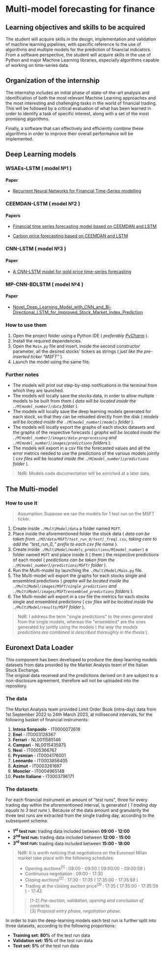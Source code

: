 # Multi-model forecasting for finance

## Learning objectives and skills to be acquired

The student will acquire skills in the design, implementation and validation of machine learning pipelines, with specific reference to the use of algorithms and multiple models for the prediction of financial indicators.  
From a software perspective, the student will acquire skills in the use of Python and major Machine Learning libraries, especially algorithms capable of working on time-series data.

## Organization of the internship

The internship includes an initial phase of state-of-the-art analysis and identification of both the most relevant Machine Learning approaches and the most interesting and challenging tasks in the world of financial trading.  
This will be followed by a critical evaluation of what has been learned in order to identify a task of specific interest, along with a set of the most promising algorithms.
  
Finally, a software that can effectively and efficiently combine these algorithms in order to improve their overall performance will be implemented.

## Deep Learning models

### WSAEs-LSTM ( model №1 )

#### Paper

- [Recurrent Neural Networks for Financial Time-Series modelling](https://ieeexplore.ieee.org/abstract/document/8545666)

### CEEMDAN-LSTM ( model №2 )

#### Papers

- [Financial time series forecasting model based on CEEMDAN and LSTM](https://www.sciencedirect.com/science/article/abs/pii/S0378437118314985)

- [Carbon price forecasting based on CEEMDAN and LSTM](https://www.sciencedirect.com/science/article/abs/pii/S0306261922000782?via=ihub)

### CNN-LSTM ( model №3 )

#### Paper

- [A CNN–LSTM model for gold price time-series forecasting](https://link.springer.com/article/10.1007/s00521-020-04867-x)

### MP-CNN-BDLSTM ( model №4 )

#### Paper

- [Novel_Deep_Learning_Model_with_CNN_and_Bi-Directional_LSTM_for_Improved_Stock_Market_Index_Prediction](https://ieeexplore.ieee.org/document/8666592)

### How to use them

1. Open the project folder using a Python IDE ( _preferably [PyCharm](https://www.jetbrains.com/pycharm/)_ ).
2. Install the required dependencies.
3. Open the `Main.py` file and insert, inside the second constructor parameter, all the desired stocks' tickers as strings ( _just like the pre-inserted ticker "MSFT"_ ).
4. Launch the model using the same file.

### Further notes

- The models will print out step-by-step notifications in the terminal from which they are launched.
- The models will locally save the stocks data, in order to allow multiple models to be built from them ( _data will be located inside the `./M[model_number]/data` folder_ ).
- The models will locally save the deep learning models generated for each stock, so that they can be reloaded directly from the disk ( _models will be located inside the `./M[model_number]/models` folder_ ).
- The models will locally export the graphs of each stocks datasets and the graphs of the respective forecasts ( _graphs will be located inside the `./M[model_number]/images/data-preprocessing` and `./M[model_number]/images/predictions` folders_ ).
- The models will export in a csv file the forecasted values and all the error metrics needed to use the predictions of the various models jointly ( _csv files will be located inside the `./M[model_number]/predictions` folder_ ).

> NdR: Models code documentation will be enriched at a later date.

## The Multi-model

### How to use it

> Assumption: Suppose we ran the models for 1 test run on the MSFT ticker.

1. Create inside `./MultiModel/data` a folder named `MSFT`.
2. Place inside the aforementioned folder the stock data ( _data can be taken from `./M3/data/MSFT/test_run_0/test[_freq].csv`\, taking care to add the "test\_run\_0\_" prefix to each csv file name_ ).
3. Create inside `./MultiModel/models_predictions/M[model_number]` a folder named `MSFT` and place inside it ( them ) the respective predictions of each model ( _predictions can be taken from the `./M[model_number]/predictions/MSFT/` folder_ ).
4. Run the Multi-model by launching the `./MultiModel/Main.py` file.
5. The Multi-model will export the graphs for each stocks single and ensembled predictions ( _graphs will be located inside the `./MultiModel/images/MSFT/single_predictions` and `./MultiModel/images/MSFT/ensembled_predictions` folders_ ).
6. The Multi-model will export in a csv file the metrics for each stocks single and ensembled predictions ( _csv files will be located inside the `./MultiModel/results/MSFT` folder_ ).

> NdR: I address the term "single predictions" to the ones generated from the single models, whereas the "ensembled" are the ones generated by jointly using the models ( _the way the models predictions are combined is described thoroughly in the thesis_ ).

## Euronext Data Loader

This component has been developed to produce the deep learning models datasets from data provided by the Market Analysis team of the Italian Stock Exchange.  
The original data received and the predictions derived on it are subject to a non-disclosure agreement, therefore will not be uploaded into the repository.

### The data

The Market Analysis team provided Limit Order Book (intra-day) data from 1st September 2022 to 24th March 2023, at millisecond intervals, for the following basket of financial instruments:

1. **Intesa Sanpaolo** - IT0000072618
2. **Enel** - IT0003128367
3. **Ferrari** - NL0011585146
4. **Campari** - NL0015435975
5. **Nexi** - IT0005366767
6. **Prysmian** - IT0004176001
7. **Leonardo** - IT0003856405
8. **Azimut** - IT0003261697
9. **Moncler** - IT0004965148
10. **Poste Italiane** - IT0003796171

### The datasets

For each financial instrument an amount of "test runs", three for every trading day within the aforementioned interval, is generated ( _1 trading day equals to 3 test runs_ ).
Because of the data amount and granularity the three test runs are extracted from the single trading day, according to the subsequent schema:

- **1<sup>st</sup> test run:** trading data included between **09:00 - 12:00**
- **2<sup>nd</sup> test run:** trading data included between **12:00 - 15:00**
- **3<sup>rd</sup> test run:** trading data included between **15:00 - 18:00**

> NdR: It is worth noticing that negotiations on the Euronext Milan market take place with the following schedules:
> 
> - Opening auctions<sup>[1]</sup> : 08:00 - 09:00 ( 09:00:00 - 09:00:59 )
> - Continuous negotiation : 09:00 - 17:30
> - Closing auctions<sup>[2]</sup> : 17:30 - 17:35 ( 17:35:00 - 17:35:59 )
> - Trading at the closing auction price<sup>[3]</sup> : 17:35 ( 17:35:00 - 17:35:59 ) - 17:42
>
> > [1-2] _Pre-auction, validation, opening and conclusion of contracts._  
> > [3] _Proposal entry phase, negotiation phase._

In order to train the deep-learning models each test run is further split into three datasets, according to the following proportions:

- **Training set: 80%** of the test run data
- **Validation set: 15%** of the test run data
- **Test set: 5%** of the test run data
